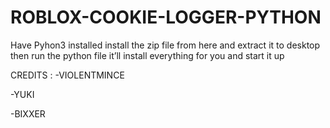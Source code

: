 # ROBLOX-COOKIE-LOGGER-PYTHON
Have Pyhon3 installed install the zip file from here and extract it to desktop then run the python file it’ll install everything for you and start it up

CREDITS : 
-VIOLENTMINCE 

-YUKI 

-BIXXER
